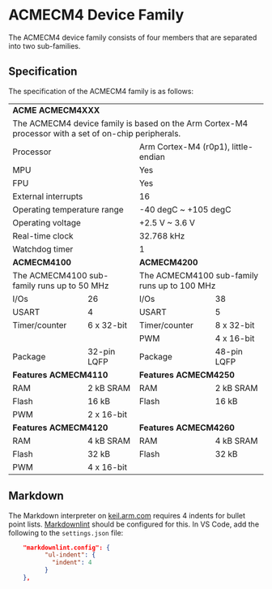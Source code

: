 # ACMECM4 Device Family

The ACMECM4 device family consists of four members that are separated into two sub-families.

## Specification

The specification of the ACMECM4 family is as follows:

<table>
  <tr>
    <td colspan="4"><strong>ACME ACMECM4XXX</strong></td>
  </tr>
  <tr>
    <td colspan="4">The ACMECM4 device family is based on the Arm Cortex-M4 processor with a set of on-chip peripherals.</td>
  </tr>
  <tr>
    <td colspan="2">Processor</td>
    <td colspan="2">Arm Cortex-M4 (r0p1), little-endian</td>
  </tr>
  <tr>
      <td colspan="2">MPU</td>
    <td colspan="2">Yes</td>
  </tr>
  <tr>
    <td colspan="2">FPU</td>
    <td colspan="2">Yes</td>
  </tr>
  <tr>
    <td colspan="2">External interrupts</td>
    <td colspan="2">16</td>
  </tr>
  <tr>
    <td colspan="2">Operating temperature range</td>
    <td colspan="2">-40 degC ~ +105 degC</td>
  </tr>
  <tr>
    <td colspan="2">Operating voltage</td>
    <td colspan="2">+2.5 V ~ 3.6 V</td>
  </tr>
  <tr>
    <td colspan="2">Real-time clock</td>
    <td colspan="2">32.768 kHz</td>
  </tr>
  <tr>
    <td colspan="2">Watchdog timer</td>
    <td colspan="2">1</td>
  </tr>
  <tr>
    <td colspan="2"><strong>ACMECM4100</strong></td>
    <td colspan="2"><strong>ACMECM4200</strong></td>
  </tr>
  <tr>
    <td colspan="2">The ACMECM4100 sub-family runs up to 50 MHz</td>
    <td colspan="2">The ACMECM4100 sub-family runs up to 100 MHz</td>
  </tr>
  <tr>
    <td>I/Os</td>
    <td>26</td>
    <td>I/Os</td>
    <td>38</td>
  </tr>
  <tr>
    <td>USART</td>
    <td>4</td>
    <td>USART</td>
    <td>5</td>
  </tr>
  <tr>
    <td>Timer/counter</td>
    <td>6 x 32-bit</td>
    <td>Timer/counter</td>
    <td>8 x 32-bit</td>
  </tr>
  <tr>
    <td colspan="2"></td>
    <td>PWM</td>
    <td>4 x 16-bit</td>
  </tr>
  <tr>
    <td>Package</td>
    <td>32-pin LQFP</td>
    <td>Package</td>
    <td>48-pin LQFP</td>
  </tr>
  <tr>
    <td colspan="2"><strong>Features ACMECM4110</strong></td>
    <td colspan="2"><strong>Features ACMECM4250</strong></td>
  </tr>
  <tr>
    <td>RAM</td>
    <td>2 kB SRAM</td>
    <td>RAM</td>
    <td>2 kB SRAM</td>
  </tr>
  <tr>
    <td>Flash</td>
    <td>16 kB</td>
    <td>Flash</td>
    <td>16 kB</td>
  </tr>
  <tr>
    <td>PWM</td>
    <td>2 x 16-bit</td>
    <td colspan="2"></td>
  </tr>
  <tr>
    <td colspan="2"><strong>Features ACMECM4120</strong></td>
    <td colspan="2"><strong>Features ACMECM4260</strong></td>
  </tr>
  <tr>
    <td>RAM</td>
    <td>4 kB SRAM</td>
    <td>RAM</td>
    <td>4 kB SRAM</td>
  </tr>
  <tr>
    <td>Flash</td>
    <td>32 kB</td>
    <td>Flash</td>
    <td>32 kB</td>
  </tr>
  <tr>
    <td>PWM</td>
    <td>4 x 16-bit</td>
    <td colspan="2"></td>
  </tr>
</table>

## Markdown

The Markdown interpreter on [keil.arm.com](https://www.keil.arm.com/packs) requires 4 indents for bullet point lists. [Markdownlint](https://marketplace.visualstudio.com/items?itemName=DavidAnson.vscode-markdownlint) should be configured for this. In VS Code, add the following to the `settings.json` file:

```json
    "markdownlint.config": {
          "ul-indent": {
            "indent": 4
          }
    },
```
